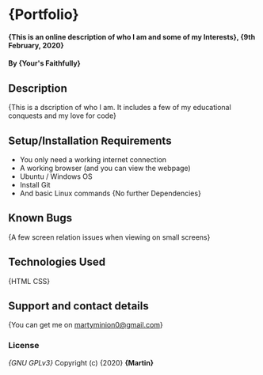 # {Portfolio}
#### {This is an online description of who I am and some of my Interests}, {9th February, 2020}
#### By **{Your's Faithfully}**
## Description
{This is a dscription of who I am.
It includes a few of my educational conquests and my love for code}
## Setup/Installation Requirements
* You only need a working internet connection
* A working browser (and you can view the webpage)
* Ubuntu / Windows OS
* Install Git
* And basic Linux commands
{No further Dependencies}
## Known Bugs
{A few screen relation issues when viewing on small screens}
## Technologies Used
{HTML
CSS}
## Support and contact details
{You can get me on martyminion0@gmail.com}
### License
*{GNU GPLv3}*
Copyright (c) {2020} **{Martin}**